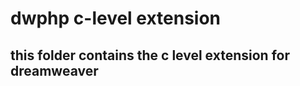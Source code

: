 dwphp c-level extension
=======================

this folder contains the c level extension for dreamweaver
----------------------------------------------------------
